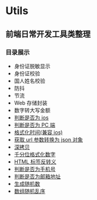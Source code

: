 # Utils

## 前端日常开发工具类整理

### 目录展示

- 身份证脱敏显示
- 身份证校验
- 国人姓名校验
- 防抖
- 节流
- Web 存储封装
- 数字转大写金额
- [判断是否为 ios](https://github.com/xingpengchao/Utils/blob/main/util.js)
- [判断是否为 PC 端](https://github.com/xingpengchao/Utils/blob/main/util.js)
- [格式化时间(兼容 ios)](https://github.com/xingpengchao/Utils/blob/main/util.js)
- [获取 url 参数转换为 json 对象](https://github.com/xingpengchao/Utils/blob/main/util.js)
- [深拷贝](https://www.baidu.com/)
- [千分位格式化数字](https://www.google.com/)
- [HTML 标签反转义](https://github.com/xingpengchao/Utils/blob/main/util.js)
- [判断是否为手机号](https://github.com/xingpengchao/Utils/blob/main/util.js)
- [判断是否为邮箱地址](https://github.com/xingpengchao/Utils/blob/main/util.js)
- [生成随机数](https://github.com/xingpengchao/Utils/blob/main/util.js)
- [数组随机乱序](https://github.com/xingpengchao/Utils/blob/main/util.js)
